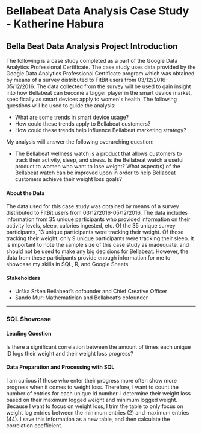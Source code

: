 # Bellabeat Data Analysis Case Study - Katherine Habura

## Bella Beat Data Analysis Project Introduction
The following is a case study completed as a part of the Google Data Analytics Professional Certificate. The case study uses data provided by the Google Data Analytics Professional Certificate program which was obtained by means of a survey distributed to FitBit users from 03/12/2016-05/12/2016. The data collected from the survey will be used to gain insight into how Bellabeat can become a bigger player in the smart device market, specifically as smart devices apply to women's health. The following questions will be used to guide the analysis: 
* What are some trends in smart device usage?
* How could these trends apply to Bellabeat customers?
* How could these trends help influence Bellabeat marketing strategy? 

My analysis will answer the following overarching question:
* The Bellabeat wellness watch is a product that allows customers to track their activity, sleep, and stress. Is the Bellabeat watch a useful product to women who want to lose weight? What aspect(s) of the Bellabeat watch can be improved upon in order to help Bellabeat customers achieve their weight loss goals?

#### About the Data
The data used for this case study was obtained by means of a survey distributed to FitBit users from 03/12/2016-05/12/2016. The data includes information from 35 unique participants who provided information on their activity levels, sleep, calories ingested, etc. Of the 35 unique survey participants, 13 unique participants were tracking their weight. Of those tracking their weight, only 9 unique participants were tracking their sleep. It is important to note the sample size of this case study as inadequate, and should not be used to make any big decisions for Bellabeat. However, the data from these participants provide enough information for me to showcase my skills in SQL, R, and Google Sheets. 

#### Stakeholders
* Urška Sršen
Bellabeat’s cofounder and Chief Creative Officer
* Sando Mur: 
Mathematician and Bellabeat’s cofounder

***
### **SQL Showcase** <a class="anchor"  id="h1"></a>

#### Leading Question <a class="anchor"  id="h2"></a>
Is there a significant correlation between the amount of times each unique ID logs their weight and their weight loss progress?

#### Data Preparation and Processing with SQL <a class="anchor"  id="h3"></a>
I am curious if those who enter their progress more often show more progress when it comes to weight loss. Therefore, I want to count the number of entries for each unique Id number. I determine their weight loss based on their maximum logged weight and minimum logged weight. Because I want to focus on weight loss, I trim the table to only focus on weight log entries between the minimum entries (2) and maximum entries (44). I save this information as a new table, and then calculate the correlation coefficient.
